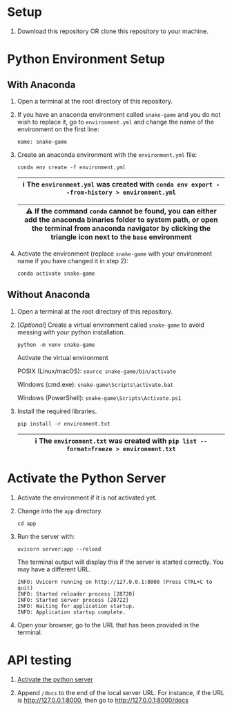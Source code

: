 # Setup

1. Download this repository OR clone this repository to your machine.

# Python Environment Setup

## With Anaconda

1. Open a terminal at the root directory of this repository.
   
2. If you have an anaconda environment called `snake-game` and you do not wish to replace it, go to `environment.yml` and change the name of the environment on the first line:
   
   ```
   name: snake-game
   ```

3. Create an anaconda environment with the `environment.yml` file:
   
   ```
   conda env create -f environment.yml
   ```

   | &#8505; The `environment.yml` was created with `conda env export --from-history > environment.yml` |
   | --- |

   | &#9888; If the command `conda` cannot be found, you can either add the anaconda binaries folder to system path, or open the terminal from anaconda navigator by clicking the triangle icon next to the `base` environment |
   | --- |

4. Activate the environment (replace `snake-game` with your environment name if you have changed it in step 2):
   
   ```conda activate snake-game```

## Without Anaconda

1. Open a terminal at the root directory of this repository.

2. [*Optional*] Create a virtual environment called `snake-game` to avoid messing with your python installation. 
   
   ```
   python -m venv snake-game
   ```

   Activate the virtual environment

   POSIX (Linux/macOS): `source snake-game/bin/activate`

   Windows (cmd.exe): `snake-game\Scripts\activate.bat`

   Windows (PowerShell): `snake-game\Scripts\Activate.ps1`

3. Install the required libraries.
   
   ```
   pip install -r environment.txt
   ```

   | &#8505; The `environment.txt` was created with `pip list --format=freeze > environment.txt` |
   | --- |

# Activate the Python Server

1. Activate the environment if it is not activated yet.
   
2. Change into the `app` directory.

   ```
   cd app
   ```
   
3. Run the server with:

   ```
   uvicorn server:app --reload
   ```

   The terminal output will display this if the server is started correctly. You may have a different URL.

   ```
   INFO: Uvicorn running on http://127.0.0.1:8000 (Press CTRL+C to quit)
   INFO: Started reloader process [28720]
   INFO: Started server process [28722]
   INFO: Waiting for application startup.
   INFO: Application startup complete.
   ```

4. Open your browser, go to the URL that has been provided in the terminal.

# API testing

1. [Activate the python server](#activate-the-python-server)
   
2. Append `/docs` to the end of the local server URL. For instance, if the URL is http://127.0.0.1:8000, then go to http://127.0.0.1:8000/docs